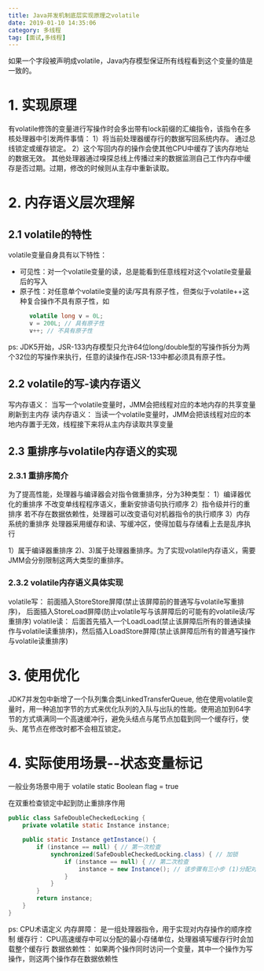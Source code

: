 ```yaml
---
title: Java并发机制底层实现原理之volatile
date: 2019-01-10 14:35:06
category: 多线程
tag: [面试,多线程]
---
```


如果一个字段被声明成volatile，Java内存模型保证所有线程看到这个变量的值是一致的。

# 1. 实现原理

有volatile修饰的变量进行写操作时会多出带有lock前缀的汇编指令，该指令在多核处理器中引发两件事情：
1）将当前处理器缓存行的数据写回系统内存。 通过总线锁定或缓存锁定。
2）这个写回内存的操作会使其他CPU中缓存了该内存地址的数据无效。 其他处理器通过嗅探总线上传播过来的数据监测自己工作内存中缓存是否过期。过期，修改的时候则从主存中重新读取。

# 2. 内存语义层次理解

## 2.1 volatile的特性

volatile变量自身具有以下特性：
+ 可见性：对一个volatile变量的读，总是能看到任意线程对这个volatile变量最后的写入
+ 原子性：对任意单个volatile变量的读/写具有原子性，但类似于volatile++这种复合操作不具有原子性，如

``` JAVA
	  volatile long v = 0L;
	  v = 200L; // 具有原子性
	  v++; // 不具有原子性 
```
ps: JDK5开始，JSR-133内存模型只允许64位long/double型的写操作拆分为两个32位的写操作来执行，任意的读操作在JSR-133中都必须具有原子性。

## 2.2 volatile的写-读内存语义

写内存语义： 当写一个volatile变量时，JMM会把线程对应的本地内存的共享变量刷新到主内存
读内存语义： 当读一个volatile变量时，JMM会把该线程对应的本地内存置于无效，线程接下来将从主内存读取共享变量

## 2.3 重排序与volatile内存语义的实现

### 2.3.1 重排序简介

为了提高性能，处理器与编译器会对指令做重排序，分为3种类型：
1）编译器优化的重排序 不改变单线程程序语义，重新安排语句执行顺序
2）指令级并行的重排序 若不存在数据依赖性，处理器可以改变语句对机器指令的执行顺序
3）内存系统的重排序 处理器采用缓存和读、写缓冲区，使得加载与存储看上去是乱序执行

1）属于编译器重排序 2)、3)属于处理器重排序。为了实现volatile内存语义，需要JMM会分别限制这两大类型的重排序。

### 2.3.2 volatile内存语义具体实现

volatile写： 前面插入StoreStore屏障(禁止该屏障前的普通写与volatile写重排序)， 后面插入StoreLoad屏障(防止volatile写与该屏障后的可能有的volatile读/写重排序)
volatile读： 后面首先插入一个LoadLoad(禁止该屏障后所有的普通读操作与volatile读重排序)，然后插入LoadStore屏障(禁止该屏障后所有的普通写操作与volatile读重排序)

# 3. 使用优化

JDK7并发包中新增了一个队列集合类LinkedTransferQueue, 他在使用volatile变量时，用一种追加字节的方式来优化队列的入队与出队的性能。使用追加到64字节的方式填满同一个高速缓冲行，避免头结点与尾节点加载到同一个缓存行，使头、尾节点在修改时都不会相互锁定。  

# 4. 实际使用场景--状态变量标记

一般业务场景中用于 volatile static Boolean flag = true

在双重检查锁定中起到防止重排序作用

``` java
public class SafeDoubleCheckedLocking {
	private volatile static Instance instance;

	public static Instance getInstance() {
		if (instance == null) { // 第一次检查
			synchronized(SafeDoubleCheckedLocking.class) { // 加锁
				if (instance == null) { // 第二次检查
					instance = new Instance(); // 该步骤有三小步 (1)分配对象的内存空间 (2)初始化对象 (3)设置instance指向刚分配的内存地址 volatile就是防止(2)与(3)重排序
				}
			}
		}
		return instance;
	}
}
```

ps: CPU术语定义
内存屏障： 是一组处理器指令，用于实现对内存操作的顺序控制
缓存行： CPU高速缓存中可以分配的最小存储单位，处理器填写缓存行时会加载整个缓存行
数据依赖性： 如果两个操作同时访问一个变量，其中一个操作为写操作，则这两个操作存在数据依赖性